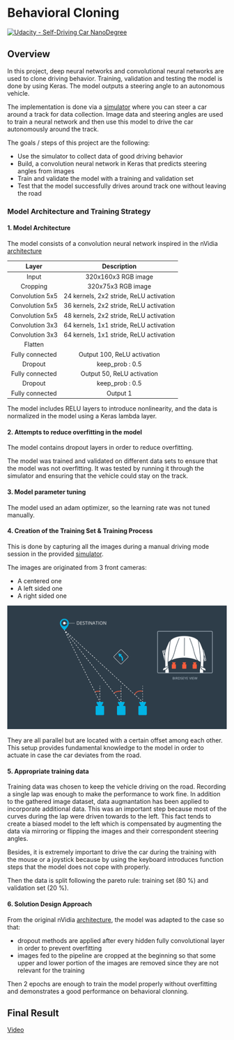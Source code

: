 # Behavioral Cloning

[![Udacity - Self-Driving Car NanoDegree](https://s3.amazonaws.com/udacity-sdc/github/shield-carnd.svg)](http://www.udacity.com/drive)

Overview
---
In this project, deep neural networks and convolutional neural networks are used to clone driving behavior. Training, validation and testing the model is done by using Keras. The model outputs a steering angle to an autonomous vehicle.

The implementation is done via a [simulator](https://github.com/udacity/CarND-Term1-Starter-Kit) where you can steer a car around a track for data collection. Image data and steering angles are used to train a neural network and then use this model to drive the car autonomously around the track.

The goals / steps of this project are the following:
* Use the simulator to collect data of good driving behavior
* Build, a convolution neural network in Keras that predicts steering angles from images
* Train and validate the model with a training and validation set
* Test that the model successfully drives around track one without leaving the road

### Model Architecture and Training Strategy

#### 1. Model Architecture

The model consists of a convolution neural network inspired in the nVidia [architecture](https://images.nvidia.com/content/tegra/automotive/images/2016/solutions/pdf/end-to-end-dl-using-px.pdf)

| Layer | Description |
| :-----: | :-----------: |
| Input | 320x160x3 RGB image | 
| Cropping | 320x75x3 RGB image |
| Convolution 5x5 | 24 kernels, 2x2 stride, ReLU activation |
| Convolution 5x5 | 36 kernels, 2x2 stride, ReLU activation |
| Convolution 5x5 | 48 kernels, 2x2 stride, ReLU activation |
| Convolution 3x3 | 64 kernels, 1x1 stride, ReLU activation |
| Convolution 3x3 | 64 kernels, 1x1 stride, ReLU activation |
| Flatten |   |
| Fully connected | Output 100, ReLU activation |
| Dropout | keep_prob : 0.5 |
| Fully connected | Output 50, ReLU activation |
| Dropout | keep_prob : 0.5 |
| Fully connected | Output 1 |

The model includes RELU layers to introduce nonlinearity, and the data is normalized in the model using a Keras lambda layer. 

#### 2. Attempts to reduce overfitting in the model

The model contains dropout layers in order to reduce overfitting. 

The model was trained and validated on different data sets to ensure that the model was not overfitting. It was tested by running it through the simulator and ensuring that the vehicle could stay on the track.

#### 3. Model parameter tuning

The model used an adam optimizer, so the learning rate was not tuned manually.

#### 4. Creation of the Training Set & Training Process

This is done by capturing all the images during a manual driving mode session in the provided [simulator](https://github.com/udacity/CarND-Term1-Starter-Kit). 

The images are originated from 3 front cameras:
* A centered one
* A left sided one
* A right sided one

![](./carnd-using-multiple-cameras.png)

They are all parallel but are located with a certain offset among each other.
This setup provides fundamental knowledge to the model in order to actuate in case the car deviates from the road.

#### 5. Appropriate training data

Training data was chosen to keep the vehicle driving on the road. Recording a single lap was enough to make the performance to work fine. In addition to the gathered image dataset, data augmantation has been applied to incorporate additional data. This was an important step because most of the curves during the lap were driven towards to the left. This fact tends to create a biased model to the left which is compensated by augmenting the data via mirroring or flipping the images and their correspondent steering angles.

Besides, it is extremely important to drive the car during the training with the mouse or a joystick because by using the keyboard introduces function steps that the model does not cope with properly.

Then the data is split following the pareto rule: training set (80 %) and validation set (20 %).

#### 6. Solution Design Approach

From the original nVidia [architecture](https://images.nvidia.com/content/tegra/automotive/images/2016/solutions/pdf/end-to-end-dl-using-px.pdf), the model was adapted to the case so that:
* dropout methods are applied after every hidden fully convolutional layer in order to prevent overfitting
* images fed to the pipeline are cropped at the beginning so that some upper and lower portion of the images are removed since they are not relevant for the training

Then 2 epochs are enough to train the model properly without overfitting and demonstrates a good performance on behavioral clonning.

Final Result
---
[Video](./run1.mp4)
